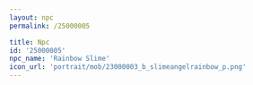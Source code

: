```yaml
---
layout: npc
permalink: /25000005

title: Npc
id: '25000005'
npc_name: 'Rainbow Slime'
icon_url: 'portrait/mob/23000003_b_slimeangelrainbow_p.png'
---
```

